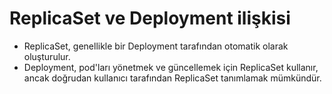 # ReplicaSet ve Deployment ilişkisi

* ReplicaSet, genellikle bir Deployment tarafından otomatik olarak oluşturulur.
* Deployment, pod'ları yönetmek ve güncellemek için ReplicaSet kullanır, ancak doğrudan kullanıcı tarafından ReplicaSet
  tanımlamak mümkündür.
